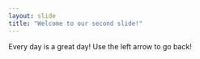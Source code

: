 ```yaml
---
layout: slide
title: "Welcome to our second slide!"
---
```

Every day is a great day!
Use the left arrow to go back!
